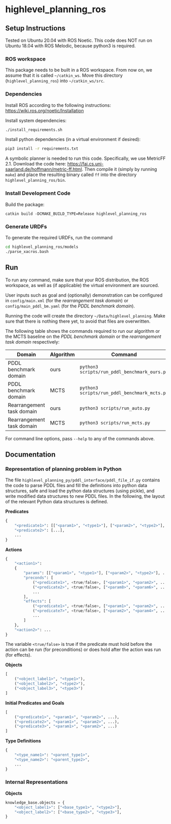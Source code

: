 # highlevel_planning_ros

## Setup Instructions

Tested on Ubuntu 20.04 with ROS Noetic. This code does NOT run on Ubuntu 18.04 with ROS Melodic, because python3 is required.

### ROS workspace

This package needs to be built in a ROS workspace. From now on, we assume that it is called `~/catkin_ws`. Move this directory (`highlevel_planning_ros`) into `~/catkin_ws/src`.

### Dependencies

Install ROS according to the following instructions: https://wiki.ros.org/noetic/Installation

Install system dependencies:

```bash
./install_requirements.sh
```

Install python dependencies (in a virtual environment if desired):

```bash
pip3 install -r requirements.txt
```

A symbolic planner is needed to run this code. Specifically, we use MetricFF 2.1. Download the code here: https://fai.cs.uni-saarland.de/hoffmann/metric-ff.html.
Then compile it (simply by running `make`) and place the resulting binary called `ff` into the directory `highlevel_planning_ros/bin`.

### Install Development Code

Build the package:

```
catkin build -DCMAKE_BUILD_TYPE=Release highlevel_planning_ros
```

### Generate URDFs

To generate the required URDFs, run the command

```bash
cd highlevel_planning_ros/models
./parse_xacros.bash
```

## Run

To run any command, make sure that your ROS distribution, the ROS workspace, as well as (if applicable) the virtual environment are sourced.

User inputs such as goal and (optionally) demonstration can be configured in `config/main.xml` (for the _rearrangement task domain_) or `config/main_pddl_bm.yaml` (for the _PDDL benchmark domain_).

Running the code will create the directory `~/Data/highlevel_planning`. Make sure that there is nothing there yet, to avoid that files are overwritten.

The following table shows the commands required to run our algorithm or the MCTS baseline on the _PDDL benchmark domain_ or the _rearrangement task domain_ respectively:

| Domain                    | Algorithm | Command                                      |
|---------------------------|-----------|----------------------------------------------|
| PDDL benchmark domain     | ours      | `python3 scripts/run_pddl_benchmark_ours.py` |
| PDDL benchmark domain     | MCTS      | `python3 scripts/run_pddl_benchmark_mcts.py` |
| Rearrangement task domain | ours      | `python3 scripts/run_auto.py`                |
| Rearrangement task domain | MCTS      | `python3 scripts/run_mcts.py`                |

For command line options, pass `--help` to any of the commands above.

## Documentation

### Representation of planning problem in Python

The file `highlevel_planning_py/pddl_interface/pddl_file_if.py` contains the code to parse PDDL files and fill the definitions into python data structures, safe and load the python data structures (using pickle), and write modified data structures to new PDDL files. In the following, the layout of the relevant Python data structures is defined. 

**Predicates**

```python
{
    "<predicate1>": [["<param1>", "<type1>"], ["<param2>", "<type2>"], ...],
    "<predicate2>": [...],
    ...
}
```

**Actions**

```python
{
    "<action1>":
    {
        "params": [["<param1>", "<type1>"], ["<param2>", "<type2>"], ...],
        "preconds": [
            ("<predicate1>", <true/false>, ["<param1>", "<param2>", ...]),
        	("<predicate2>", <true/false>, ["<param8>", "<param6>", ...]),
            ...
        ],
        "effects": [
            ("<predicate1>", <true/false>, ["<param1>", "<param2>", ...]),
        	("<predicate7>", <true/false>, ["<param2>", "<param4>", ...]),
            ...
        ]
    },
    "<action2>": ...
}
```

The variable `<true/false>` is true if the predicate must hold before the action can be run (for preconditions) or does hold after the action was run (for effects).

**Objects**

```python
[
    ("<object_label1>", "<type1>"),
    ("<object_label2>", "<type2>"),
    ("<object_label3>", "<type3>")
]
```

**Initial Predicates and Goals**

```python
[
    ("<predicate1>", "<param1>", "<param2>", ...),
    ("<predicate2>", "<param1>", "<param2>", ...),
    ("<predicate3>", "<param1>", "<param2>", ...)
]
```

**Type Definitions**

```python
{
    "<type_name1>": "<parent_type1>",
    "<type_name2>": "<parent_type2>",
    ...
}
```

### Internal Representations

**Objects**

```python
knowledge_base.objects = {
    "<object_label1>": ["<base_type1>", "<type2>"],
    "<object_label2>": ["<base_type2>", "<type3>"],
}
```
